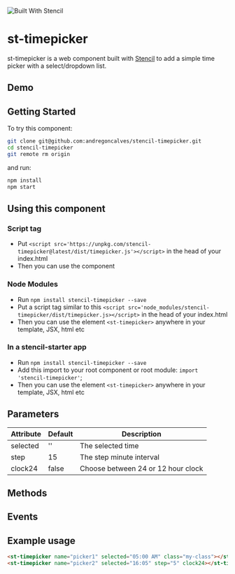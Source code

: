![Built With Stencil](https://img.shields.io/badge/-Built%20With%20Stencil-16161d.svg?logo=data%3Aimage%2Fsvg%2Bxml%3Bbase64%2CPD94bWwgdmVyc2lvbj0iMS4wIiBlbmNvZGluZz0idXRmLTgiPz4KPCEtLSBHZW5lcmF0b3I6IEFkb2JlIElsbHVzdHJhdG9yIDE5LjIuMSwgU1ZHIEV4cG9ydCBQbHVnLUluIC4gU1ZHIFZlcnNpb246IDYuMDAgQnVpbGQgMCkgIC0tPgo8c3ZnIHZlcnNpb249IjEuMSIgaWQ9IkxheWVyXzEiIHhtbG5zPSJodHRwOi8vd3d3LnczLm9yZy8yMDAwL3N2ZyIgeG1sbnM6eGxpbms9Imh0dHA6Ly93d3cudzMub3JnLzE5OTkveGxpbmsiIHg9IjBweCIgeT0iMHB4IgoJIHZpZXdCb3g9IjAgMCA1MTIgNTEyIiBzdHlsZT0iZW5hYmxlLWJhY2tncm91bmQ6bmV3IDAgMCA1MTIgNTEyOyIgeG1sOnNwYWNlPSJwcmVzZXJ2ZSI%2BCjxzdHlsZSB0eXBlPSJ0ZXh0L2NzcyI%2BCgkuc3Qwe2ZpbGw6I0ZGRkZGRjt9Cjwvc3R5bGU%2BCjxwYXRoIGNsYXNzPSJzdDAiIGQ9Ik00MjQuNywzNzMuOWMwLDM3LjYtNTUuMSw2OC42LTkyLjcsNjguNkgxODAuNGMtMzcuOSwwLTkyLjctMzAuNy05Mi43LTY4LjZ2LTMuNmgzMzYuOVYzNzMuOXoiLz4KPHBhdGggY2xhc3M9InN0MCIgZD0iTTQyNC43LDI5Mi4xSDE4MC40Yy0zNy42LDAtOTIuNy0zMS05Mi43LTY4LjZ2LTMuNkgzMzJjMzcuNiwwLDkyLjcsMzEsOTIuNyw2OC42VjI5Mi4xeiIvPgo8cGF0aCBjbGFzcz0ic3QwIiBkPSJNNDI0LjcsMTQxLjdIODcuN3YtMy42YzAtMzcuNiw1NC44LTY4LjYsOTIuNy02OC42SDMzMmMzNy45LDAsOTIuNywzMC43LDkyLjcsNjguNlYxNDEuN3oiLz4KPC9zdmc%2BCg%3D%3D&colorA=16161d&style=flat-square)

# st-timepicker

st-timepicker is a web component built with [Stencil](https://stenciljs.com/) to add a simple time picker with a select/dropdown list.

## Demo

## Getting Started

To try this component:

```bash
git clone git@github.com:andregoncalves/stencil-timepicker.git
cd stencil-timepicker
git remote rm origin
```

and run:

```bash
npm install
npm start
```

## Using this component

### Script tag


- Put `<script src='https://unpkg.com/stencil-timepicker@latest/dist/timepicker.js'></script>` in the head of your index.html
- Then you can use the component

### Node Modules
- Run `npm install stencil-timepicker --save`
- Put a script tag similar to this `<script src='node_modules/stencil-timepicker/dist/timepicker.js></script>` in the head of your index.html
- Then you can use the element `<st-timepicker>` anywhere in your template, JSX, html etc

### In a stencil-starter app
- Run `npm install stencil-timepicker --save`
- Add this import to your root component or root module: `import 'stencil-timepicker'`;
- Then you can use the element `<st-timepicker>` anywhere in your template, JSX, html etc

## Parameters

Attribute | Default | Description
------------ | ------------- | -------------
selected | '' | The selected time
step | 15 | The step minute interval
clock24 | false | Choose between 24 or 12 hour clock

## Methods

## Events


## Example usage

```html
<st-timepicker name="picker1" selected="05:00 AM" class="my-class"></st-timepicker>
<st-timepicker name="picker2" selected="16:05" step="5" clock24></st-timepicker>
```
